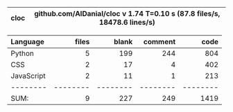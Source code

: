 cloc|github.com/AlDanial/cloc v 1.74  T=0.10 s (87.8 files/s, 18478.6 lines/s)
--- | ---

Language|files|blank|comment|code
:-------|-------:|-------:|-------:|-------:
Python|5|199|244|804
CSS|2|17|4|402
JavaScript|2|11|1|213
--------|--------|--------|--------|--------
SUM:|9|227|249|1419
